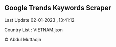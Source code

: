 

## Google Trends Keywords Scraper 
 
Last Update 02-01-2023 , 13:41:12

Country List :
VIETNAM.json



© Abdul Muttaqin 

